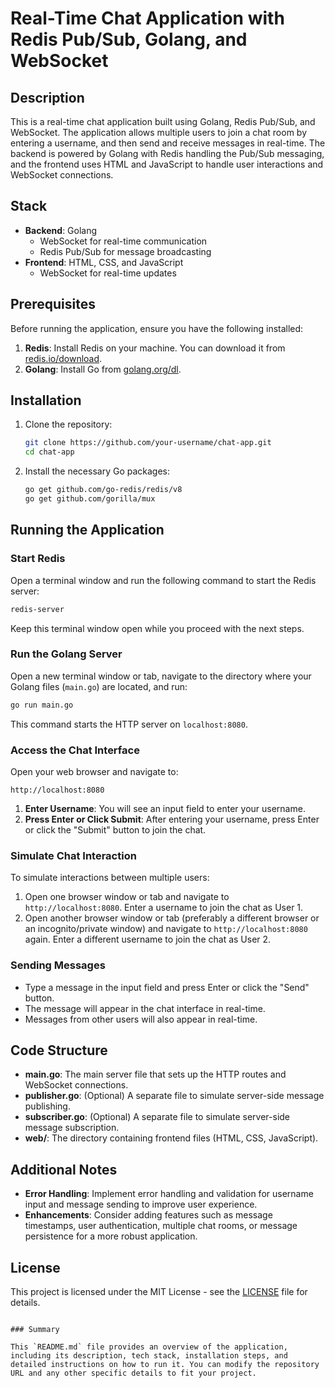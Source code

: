 # Real-Time Chat Application with Redis Pub/Sub, Golang, and WebSocket

## Description

This is a real-time chat application built using Golang, Redis Pub/Sub, and WebSocket. The application allows multiple users to join a chat room by entering a username, and then send and receive messages in real-time. The backend is powered by Golang with Redis handling the Pub/Sub messaging, and the frontend uses HTML and JavaScript to handle user interactions and WebSocket connections.

## Stack

- **Backend**: Golang
  - WebSocket for real-time communication
  - Redis Pub/Sub for message broadcasting
- **Frontend**: HTML, CSS, and JavaScript
  - WebSocket for real-time updates

## Prerequisites

Before running the application, ensure you have the following installed:

1. **Redis**: Install Redis on your machine. You can download it from [redis.io/download](https://redis.io/download).
2. **Golang**: Install Go from [golang.org/dl](https://golang.org/dl/).

## Installation

1. Clone the repository:
   ```bash
   git clone https://github.com/your-username/chat-app.git
   cd chat-app
   ```

2. Install the necessary Go packages:
   ```bash
   go get github.com/go-redis/redis/v8
   go get github.com/gorilla/mux
   ```

## Running the Application

### Start Redis

Open a terminal window and run the following command to start the Redis server:
```bash
redis-server
```

Keep this terminal window open while you proceed with the next steps.

### Run the Golang Server

Open a new terminal window or tab, navigate to the directory where your Golang files (`main.go`) are located, and run:
```bash
go run main.go
```

This command starts the HTTP server on `localhost:8080`.

### Access the Chat Interface

Open your web browser and navigate to:
```
http://localhost:8080
```

1. **Enter Username**: You will see an input field to enter your username.
2. **Press Enter or Click Submit**: After entering your username, press Enter or click the "Submit" button to join the chat.

### Simulate Chat Interaction

To simulate interactions between multiple users:

1. Open one browser window or tab and navigate to `http://localhost:8080`. Enter a username to join the chat as User 1.
2. Open another browser window or tab (preferably a different browser or an incognito/private window) and navigate to `http://localhost:8080` again. Enter a different username to join the chat as User 2.

### Sending Messages

- Type a message in the input field and press Enter or click the "Send" button.
- The message will appear in the chat interface in real-time.
- Messages from other users will also appear in real-time.

## Code Structure

- **main.go**: The main server file that sets up the HTTP routes and WebSocket connections.
- **publisher.go**: (Optional) A separate file to simulate server-side message publishing.
- **subscriber.go**: (Optional) A separate file to simulate server-side message subscription.
- **web/**: The directory containing frontend files (HTML, CSS, JavaScript).

## Additional Notes

- **Error Handling**: Implement error handling and validation for username input and message sending to improve user experience.
- **Enhancements**: Consider adding features such as message timestamps, user authentication, multiple chat rooms, or message persistence for a more robust application.

## License

This project is licensed under the MIT License - see the [LICENSE](LICENSE) file for details.
```

### Summary

This `README.md` file provides an overview of the application, including its description, tech stack, installation steps, and detailed instructions on how to run it. You can modify the repository URL and any other specific details to fit your project.